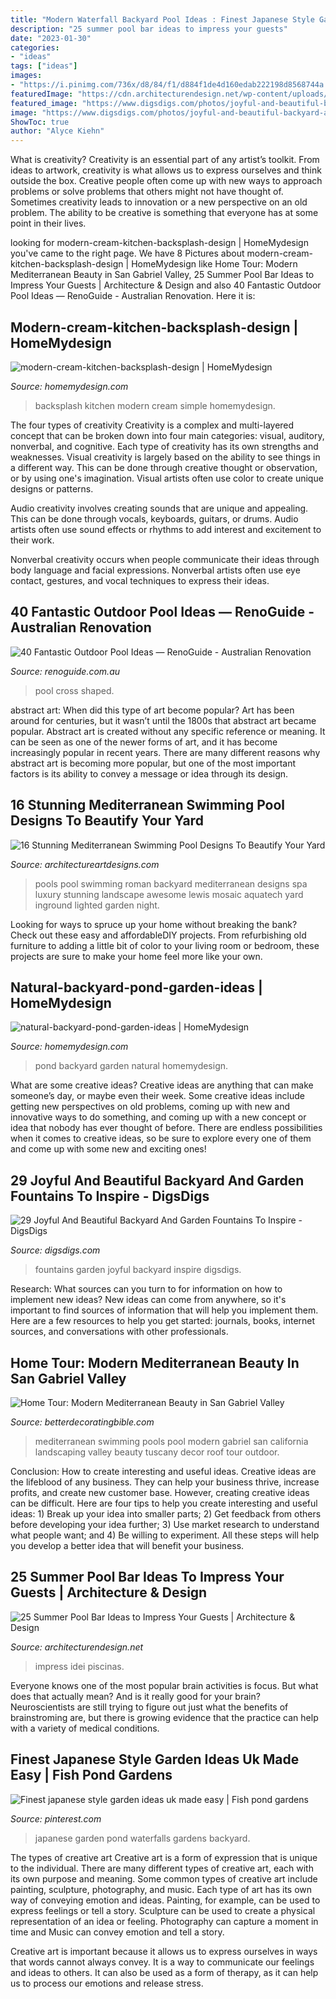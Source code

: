 ```yaml
---
title: "Modern Waterfall Backyard Pool Ideas : Finest Japanese Style Garden Ideas Uk Made Easy"
description: "25 summer pool bar ideas to impress your guests"
date: "2023-01-30"
categories:
- "ideas"
tags: ["ideas"]
images:
- "https://i.pinimg.com/736x/d8/84/f1/d884f1de4d160edab222198d8568744a.jpg"
featuredImage: "https://cdn.architecturendesign.net/wp-content/uploads/2014/09/Summer-Pool-Bar-Ideas-11.jpg"
featured_image: "https://www.digsdigs.com/photos/joyful-and-beautiful-backyard-and-garden-fountains-13.jpg"
image: "https://www.digsdigs.com/photos/joyful-and-beautiful-backyard-and-garden-fountains-13.jpg"
ShowToc: true
author: "Alyce Kiehn"
---
```



What is creativity?
Creativity is an essential part of any artist’s toolkit. From ideas to artwork, creativity is what allows us to express ourselves and think outside the box. Creative people often come up with new ways to approach problems or solve problems that others might not have thought of. Sometimes creativity leads to innovation or a new perspective on an old problem. The ability to be creative is something that everyone has at some point in their lives.

	

		
looking for modern-cream-kitchen-backsplash-design | HomeMydesign you've came to the right page. We have 8 Pictures about modern-cream-kitchen-backsplash-design | HomeMydesign like Home Tour: Modern Mediterranean Beauty in San Gabriel Valley, 25 Summer Pool Bar Ideas to Impress Your Guests | Architecture &amp; Design and also 40 Fantastic Outdoor Pool Ideas — RenoGuide - Australian Renovation. Here it is:
		
    
## Modern-cream-kitchen-backsplash-design | HomeMydesign

<img loading=lazy src="https://homemydesign.com/wp-content/uploads/2015/07/modern-cream-kitchen-backsplash-design.jpg" onerror="this.onerror=null;this.src='https://tse4.mm.bing.net/th?id=OIP.89Y0Tb0p-TxO8tvAKr9VLgHaJ_&amp;pid=15.1';" alt="modern-cream-kitchen-backsplash-design | HomeMydesign">

_Source: homemydesign.com_

>backsplash kitchen modern cream simple homemydesign. 

	

The four types of creativity
Creativity is a complex and multi-layered concept that can be broken down into four main categories: visual, auditory, nonverbal, and cognitive. Each type of creativity has its own strengths and weaknesses.
Visual creativity is largely based on the ability to see things in a different way. This can be done through creative thought or observation, or by using one's imagination. Visual artists often use color to create unique designs or patterns.

Audio creativity involves creating sounds that are unique and appealing. This can be done through vocals, keyboards, guitars, or drums. Audio artists often use sound effects or rhythms to add interest and excitement to their work.

Nonverbal creativity occurs when people communicate their ideas through body language and facial expressions. Nonverbal artists often use eye contact, gestures, and vocal techniques to express their ideas.

    
## 40 Fantastic Outdoor Pool Ideas — RenoGuide - Australian Renovation

<img loading=lazy src="https://static1.squarespace.com/static/55bebb51e4b036c52ebe8c45/t/561db1c7e4b0111ed60fee12/1444786651793/cross+shaped+pool" onerror="this.onerror=null;this.src='https://tse1.mm.bing.net/th?id=OIP.JibmjXrxFPllCyoja9UX4AHaJ3&amp;pid=15.1';" alt="40 Fantastic Outdoor Pool Ideas — RenoGuide - Australian Renovation">

_Source: renoguide.com.au_

>pool cross shaped. 

	

abstract art: When did this type of art become popular?
Art has been around for centuries, but it wasn’t until the 1800s that abstract art became popular. Abstract art is created without any specific reference or meaning. It can be seen as one of the newer forms of art, and it has become increasingly popular in recent years. There are many different reasons why abstract art is becoming more popular, but one of the most important factors is its ability to convey a message or idea through its design.

    
## 16 Stunning Mediterranean Swimming Pool Designs To Beautify Your Yard

<img loading=lazy src="https://www.architectureartdesigns.com/wp-content/uploads/2015/05/169.jpg" onerror="this.onerror=null;this.src='https://tse4.mm.bing.net/th?id=OIP.9UHg1k7OLC7KljHrayhU4QHaE7&amp;pid=15.1';" alt="16 Stunning Mediterranean Swimming Pool Designs To Beautify Your Yard">

_Source: architectureartdesigns.com_

>pools pool swimming roman backyard mediterranean designs spa luxury stunning landscape awesome lewis mosaic aquatech yard inground lighted garden night. 

	

Looking for ways to spruce up your home without breaking the bank? Check out these easy and affordableDIY projects. From refurbishing old furniture to adding a little bit of color to your living room or bedroom, these projects are sure to make your home feel more like your own.

    
## Natural-backyard-pond-garden-ideas | HomeMydesign

<img loading=lazy src="https://homemydesign.com/wp-content/uploads/2015/04/natural-backyard-pond-garden-ideas.jpg" onerror="this.onerror=null;this.src='https://tse4.mm.bing.net/th?id=OIP.iXqLx7Ege1joC78m9LBKEgHaJ4&amp;pid=15.1';" alt="natural-backyard-pond-garden-ideas | HomeMydesign">

_Source: homemydesign.com_

>pond backyard garden natural homemydesign. 

	

What are some creative ideas?
Creative ideas are anything that can make someone’s day, or maybe even their week. Some creative ideas include getting new perspectives on old problems, coming up with new and innovative ways to do something, and coming up with a new concept or idea that nobody has ever thought of before. There are endless possibilities when it comes to creative ideas, so be sure to explore every one of them and come up with some new and exciting ones!

    
## 29 Joyful And Beautiful Backyard And Garden Fountains To Inspire - DigsDigs

<img loading=lazy src="https://www.digsdigs.com/photos/joyful-and-beautiful-backyard-and-garden-fountains-13.jpg" onerror="this.onerror=null;this.src='https://tse4.mm.bing.net/th?id=OIP.efNC0cWWpaI4fRtJFJxP5AHaLG&amp;pid=15.1';" alt="29 Joyful And Beautiful Backyard And Garden Fountains To Inspire - DigsDigs">

_Source: digsdigs.com_

>fountains garden joyful backyard inspire digsdigs. 

	

Research: What sources can you turn to for information on how to implement new ideas?
New ideas can come from anywhere, so it's important to find sources of information that will help you implement them. Here are a few resources to help you get started: journals, books, internet sources, and conversations with other professionals.

    
## Home Tour: Modern Mediterranean Beauty In San Gabriel Valley

<img loading=lazy src="http://betterdecoratingbible.com/wp-content/uploads/2015/10/mediterranean-pool-house-california-tuscany-decor-ideas-landscaping-red-tiled-roof.jpg" onerror="this.onerror=null;this.src='https://tse2.mm.bing.net/th?id=OIP.YvZdben8-oqVMheTyvWqaAHaE8&amp;pid=15.1';" alt="Home Tour: Modern Mediterranean Beauty in San Gabriel Valley">

_Source: betterdecoratingbible.com_

>mediterranean swimming pools pool modern gabriel san california landscaping valley beauty tuscany decor roof tour outdoor. 

	

Conclusion: How to create interesting and useful ideas.
Creative ideas are the lifeblood of any business. They can help your business thrive, increase profits, and create new customer base. However, creating creative ideas can be difficult. Here are four tips to help you create interesting and useful ideas: 1) Break up your idea into smaller parts; 2) Get feedback from others before developing your idea further; 3) Use market research to understand what people want; and 4) Be willing to experiment. All these steps will help you develop a better idea that will benefit your business.

    
## 25 Summer Pool Bar Ideas To Impress Your Guests | Architecture &amp; Design

<img loading=lazy src="https://cdn.architecturendesign.net/wp-content/uploads/2014/09/Summer-Pool-Bar-Ideas-11.jpg" onerror="this.onerror=null;this.src='https://tse4.mm.bing.net/th?id=OIP.XjnKTNPHFo9kHbd3bDGQCQHaFj&amp;pid=15.1';" alt="25 Summer Pool Bar Ideas to Impress Your Guests | Architecture &amp; Design">

_Source: architecturendesign.net_

>impress idei piscinas. 

	

Everyone knows one of the most popular brain activities is focus. But what does that actually mean? And is it really good for your brain? Neuroscientists are still trying to figure out just what the benefits of brainstroming are, but there is growing evidence that the practice can help with a variety of medical conditions.

    
## Finest Japanese Style Garden Ideas Uk Made Easy | Fish Pond Gardens

<img loading=lazy src="https://i.pinimg.com/736x/d8/84/f1/d884f1de4d160edab222198d8568744a.jpg" onerror="this.onerror=null;this.src='https://tse3.mm.bing.net/th?id=OIP.y20SxnI8pb9AHtVCZTUnkQHaLH&amp;pid=15.1';" alt="Finest japanese style garden ideas uk made easy | Fish pond gardens">

_Source: pinterest.com_

>japanese garden pond waterfalls gardens backyard. 

	

The types of creative art
Creative art is a form of expression that is unique to the individual. There are many different types of creative art, each with its own purpose and meaning.
Some common types of creative art include painting, sculpture, photography, and music. Each type of art has its own way of conveying emotion and ideas. Painting, for example, can be used to express feelings or tell a story. Sculpture can be used to create a physical representation of an idea or feeling. Photography can capture a moment in time and Music can convey emotion and tell a story.

Creative art is important because it allows us to express ourselves in ways that words cannot always convey. It is a way to communicate our feelings and ideas to others. It can also be used as a form of therapy, as it can help us to process our emotions and release stress.

